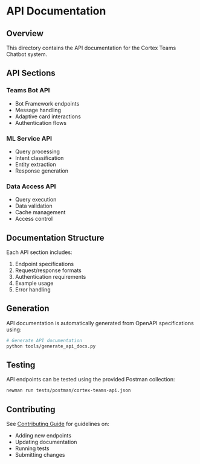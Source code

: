 # API Documentation

## Overview
This directory contains the API documentation for the Cortex Teams Chatbot system.

## API Sections

### Teams Bot API
- Bot Framework endpoints
- Message handling
- Adaptive card interactions
- Authentication flows

### ML Service API
- Query processing
- Intent classification
- Entity extraction
- Response generation

### Data Access API
- Query execution
- Data validation
- Cache management
- Access control

## Documentation Structure
Each API section includes:
1. Endpoint specifications
2. Request/response formats
3. Authentication requirements
4. Example usage
5. Error handling

## Generation
API documentation is automatically generated from OpenAPI specifications using:
```bash
# Generate API documentation
python tools/generate_api_docs.py
```

## Testing
API endpoints can be tested using the provided Postman collection:
```bash
newman run tests/postman/cortex-teams-api.json
```

## Contributing
See [Contributing Guide](../../CONTRIBUTING.md) for guidelines on:
- Adding new endpoints
- Updating documentation
- Running tests
- Submitting changes
